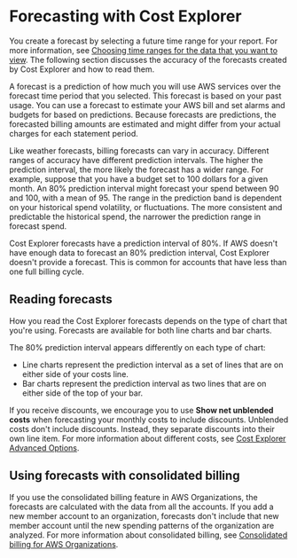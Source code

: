# Forecasting with Cost Explorer<a name="ce-forecast"></a>

You create a forecast by selecting a future time range for your report\. For more information, see [Choosing time ranges for the data that you want to view](ce-modify.md#ce-timerange)\. The following section discusses the accuracy of the forecasts created by Cost Explorer and how to read them\. 

A forecast is a prediction of how much you will use AWS services over the forecast time period that you selected\. This forecast is based on your past usage\. You can use a forecast to estimate your AWS bill and set alarms and budgets for based on predictions\. Because forecasts are predictions, the forecasted billing amounts are estimated and might differ from your actual charges for each statement period\. 

Like weather forecasts, billing forecasts can vary in accuracy\. Different ranges of accuracy have different prediction intervals\. The higher the prediction interval, the more likely the forecast has a wider range\. For example, suppose that you have a budget set to 100 dollars for a given month\. An 80% prediction interval might forecast your spend between 90 and 100, with a mean of 95\. The range in the prediction band is dependent on your historical spend volatility, or fluctuations\. The more consistent and predictable the historical spend, the narrower the prediction range in forecast spend\.

Cost Explorer forecasts have a prediction interval of 80%\. If AWS doesn't have enough data to forecast an 80% prediction interval, Cost Explorer doesn't provide a forecast\. This is common for accounts that have less than one full billing cycle\.

## Reading forecasts<a name="reading-forecasts"></a>

How you read the Cost Explorer forecasts depends on the type of chart that you're using\. Forecasts are available for both line charts and bar charts\.

The 80% prediction interval appears differently on each type of chart:
+ Line charts represent the prediction interval as a set of lines that are on either side of your costs line\.
+ Bar charts represent the prediction interval as two lines that are on either side of the top of your bar\.

If you receive discounts, we encourage you to use **Show net unblended costs** when forecasting your monthly costs to include discounts\. Unblended costs don't include discounts\. Instead, they separate discounts into their own line item\. For more information about different costs, see [Cost Explorer Advanced Options](ce-advanced.md)\.

## Using forecasts with consolidated billing<a name="budget-consolidated"></a>

If you use the consolidated billing feature in AWS Organizations, the forecasts are calculated with the data from all the accounts\. If you add a new member account to an organization, forecasts don't include that new member account until the new spending patterns of the organization are analyzed\. For more information about consolidated billing, see [Consolidated billing for AWS Organizations](consolidated-billing.md)\.